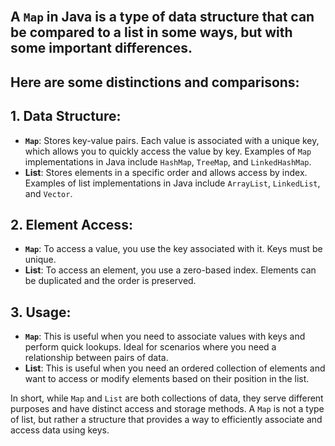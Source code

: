 
<br>

## A `Map` in Java is a type of data structure that can be compared to a list in some ways, but with some important differences.

## Here are some distinctions and comparisons:

## 1. **Data Structure**:
- **`Map`**: Stores key-value pairs. Each value is associated with a unique key, which allows you to quickly access the value by key. Examples of `Map` implementations in Java include `HashMap`, `TreeMap`, and `LinkedHashMap`.
- **List**: Stores elements in a specific order and allows access by index. Examples of list implementations in Java include `ArrayList`, `LinkedList`, and `Vector`.

## 2. **Element Access**:
- **`Map`**: To access a value, you use the key associated with it. Keys must be unique.
- **List**: To access an element, you use a zero-based index. Elements can be duplicated and the order is preserved.

## 3. **Usage**:
- **`Map`**: This is useful when you need to associate values ​​with keys and perform quick lookups. Ideal for scenarios where you need a relationship between pairs of data.
- **List**: This is useful when you need an ordered collection of elements and want to access or modify elements based on their position in the list.

In short, while `Map` and `List` are both collections of data, they serve different purposes and have distinct access and storage methods. A `Map` is not a type of list, but rather a structure that provides a way to efficiently associate and access data using keys.

<br>

<br>

<br>
